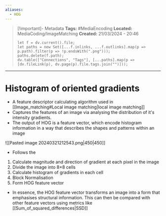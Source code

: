 ```yaml
---
aliases:
  - HOG
---
```


> [!important]- Metadata
> **Tags:** #MediaEncoding 
> **Located:** MediaCoding/ImageMatching
> **Created:** 21/03/2024 - 20:46
> ```dataviewjs
> let f = dv.current().file;
> let paths = new Set([...f.inlinks, ...f.outlinks].map(p => p.path).filter(p => !p.endsWith(".png")));
> paths.delete(f.path);
> dv.table(["Connections", "Tags"], [...paths].map(p => [dv.fileLink(p), dv.page(p).file.tags.join("")]));
> ```

___
# Histogram of oriented gradients
- A feature descriptor calculating algorithm used in [[Image_matching#Local image matching|local image matching]]
- Captures the features of an image via analysing the distribution of it's intensity gradients. 
- The output of HOG is a feature vector, which encode histogram information in a way that describes the shapes and patterns within an image

![[Pasted image 20240321212543.png|450|450]]
- Follows the 
1. Calculate magnitude and direction of gradient at each pixel in the image
2. Divide the image into 8×8 cells
3. Calculate histogram of gradients in each cell
4. Block Normalisation
5. Form HOG feature vector



- In essence, the HOG feature vector transforms an image into a form that emphasises structural information. This can then be compared with other feature vectors using metrics like [[Sum_of_squared_differences|SSD]]
